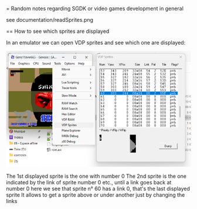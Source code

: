 = Random notes regarding SGDK or video games development in general

see documentation/readSprites.png

== How to see which sprites are displayed

In an emulator we can open VDP sprites and see which one are displayed:

![alt text](documentation/readSprites.png 'View sprites')

The 1st displayed sprite is the one with number 0
The 2nd sprite is the one indicated by the link of sprite number 0
etc., until a link goes back at number 0
here we see that sprite n° 60 has a link 0, that's the last displayed sprite
It allows to get a sprite above or under another just by changing the links
